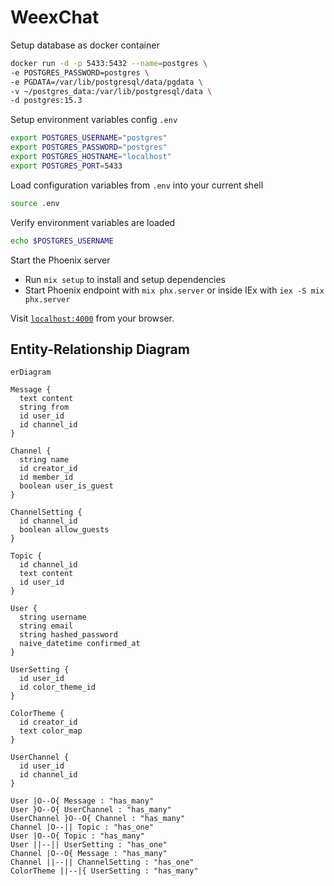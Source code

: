 # WeexChat

Setup database as docker container

```sh
docker run -d -p 5433:5432 --name=postgres \
-e POSTGRES_PASSWORD=postgres \
-e PGDATA=/var/lib/postgresql/data/pgdata \
-v ~/postgres_data:/var/lib/postgresql/data \
-d postgres:15.3
```

Setup environment variables config `.env`

```sh
export POSTGRES_USERNAME="postgres"
export POSTGRES_PASSWORD="postgres"
export POSTGRES_HOSTNAME="localhost"
export POSTGRES_PORT=5433
```

Load configuration variables from `.env` into your current shell

```sh
source .env
```

Verify environment variables are loaded

```sh
echo $POSTGRES_USERNAME
```

Start the Phoenix server

- Run `mix setup` to install and setup dependencies
- Start Phoenix endpoint with `mix phx.server` or inside IEx with `iex -S mix phx.server`

Visit [`localhost:4000`](http://localhost:4000) from your browser.

## Entity-Relationship Diagram

```mermaid
erDiagram

Message {
  text content
  string from
  id user_id
  id channel_id
}

Channel {
  string name
  id creator_id
  id member_id
  boolean user_is_guest
}

ChannelSetting {
  id channel_id
  boolean allow_guests
}

Topic {
  id channel_id
  text content
  id user_id
}

User {
  string username
  string email
  string hashed_password
  naive_datetime confirmed_at
}

UserSetting {
  id user_id
  id color_theme_id
}

ColorTheme {
  id creator_id
  text color_map
}

UserChannel {
  id user_id
  id channel_id
}

User |O--O{ Message : "has_many"
User }O--O{ UserChannel : "has_many"
UserChannel }O--O{ Channel : "has_many"
Channel |O--|| Topic : "has_one"
User |O--O{ Topic : "has_many"
User ||--|| UserSetting : "has_one"
Channel |O--O{ Message : "has_many"
Channel ||--|| ChannelSetting : "has_one"
ColorTheme ||--|{ UserSetting : "has_many"
```
